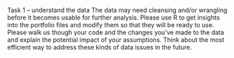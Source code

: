Task 1 – understand the data
The data may need cleansing and/or wrangling before it becomes usable for further analysis.
Please use R to get insights into the portfolio files and modify them so that they will be ready
to use.
Please walk us though your code and the changes you’ve made to the data and explain the
potential impact of your assumptions. Think about the most efficient way to address these
kinds of data issues in the future.
